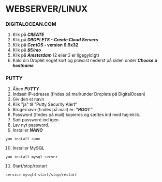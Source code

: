 # WEBSERVER/LINUX
 



### **DIGITALOCEAN.COM**
1. Klik på **_CREATE_**
2. Klik på **_DROPLETS - Create Cloud Servers_**
3. Klik på **_CentOS_ - version 6.9x32**
4. Klik på **_$5/mo_**
5. Klik på **_Amsterdam_** (2 eller 3 er ligegyldigt)
6. Kald din Droplet noget kort og præcist nederst på siden under **_Choose a hostname_**


### **PUTTY**
1. Åben **_PUTTY_**
2. Indsæt IP-adresse (findes på mail/under Droplets på DigitalOcean) 
3. Giv den et navn
4. Klik "ja" til "Putty Security Alert"
5. Brugernavn (findes på mail) er: **_"ROOT"_**
6. Password (findes på mail) kopieres og sættes ind med højreklik.
7. Sæt password ind igen.
8. Lav nyt password.
9. Installer **_NANO_**
```
yum install nano
```

10. Installer MySQL
```
yum install mysql-server
```
11. Start/stop/restart
```
service mysqld start/stop/restart
```
